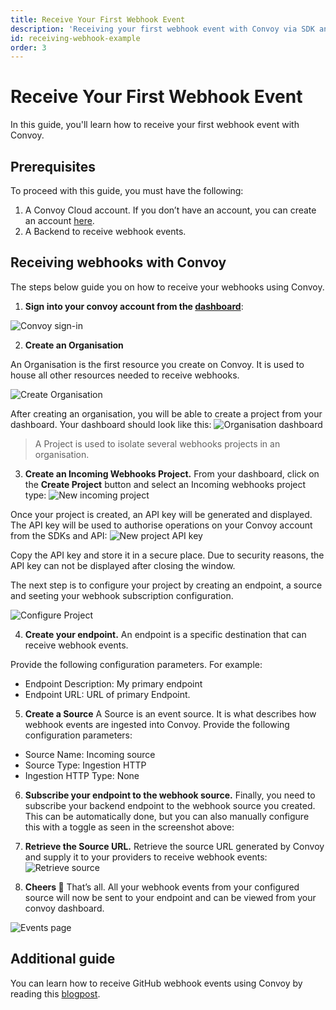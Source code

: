 ```yaml
---
title: Receive Your First Webhook Event
description: 'Receiving your first webhook event with Convoy via SDK and API'
id: receiving-webhook-example
order: 3
---
```


# Receive Your First Webhook Event

In this guide, you'll learn how to receive your first webhook event with Convoy.

## Prerequisites

To proceed with this guide, you must have the following:

1. A Convoy Cloud account. If you don’t have an account, you can create an account [here](https://dashboard.getconvoy.io).
2. A Backend to receive webhook events.

## Receiving webhooks with Convoy

The steps below guide you on how to receive your webhooks using Convoy.

1. **Sign into your convoy account from the [dashboard](https://dashboard.getconvoy.io)**:

![Convoy sign-in](/docs-assets/dashboard-login.png)

2. **Create an Organisation**

An Organisation is the first resource you create on Convoy. It is used to house all other resources needed to receive webhooks.

![Create Organisation](/docs-assets/create-org-dashboard.png)

After creating an organisation, you will be able to create a project from your dashboard. Your dashboard should look like this:
![Organisation dashboard](/docs-assets/org-dashboard.png)

> A Project is used to isolate several webhooks projects in an organisation.

3. **Create an Incoming Webhooks Project.**
   From your dashboard, click on the **Create Project** button and select an Incoming webhooks project type:
   ![New incoming project](/docs-assets/in-and-out-projects.png)

Once your project is created, an API key will be generated and displayed. The API key will be used to authorise operations on your Convoy account from the SDKs and API:
![New project API key](/docs-assets/project-api-key.png)

Copy the API key and store it in a secure place. Due to security reasons, the API key can not be displayed after closing the window.

The next step is to configure your project by creating an endpoint, a source and seeting your webhook subscription configuration.

![Configure Project](/docs-assets/configure-project.png)

4. **Create your endpoint.**
   An endpoint is a specific destination that can receive webhook events.

Provide the following configuration parameters. For example:

-   Endpoint Description: My primary endpoint
-   Endpoint URL: URL of primary Endpoint.

5. **Create a Source**
   A Source is an event source. It is what describes how webhook events are ingested into Convoy. Provide the following configuration parameters:

-   Source Name: Incoming source
-   Source Type: Ingestion HTTP
-   Ingestion HTTP Type: None

6. **Subscribe your endpoint to the webhook source.**
   Finally, you need to subscribe your backend endpoint to the webhook source you created. This can be automatically done, but you can also manually configure this with a toggle as seen in the screenshot above:

7. **Retrieve the Source URL.**
   Retrieve the source URL generated by Convoy and supply it to your providers to receive webhook events:
   ![Retrieve source](/docs-assets/retrieve-source.png)

8. **Cheers 🎉**
   That’s all. All your webhook events from your configured source will now be sent to your endpoint and can be viewed from your convoy dashboard.

![Events page](/docs-assets/events-page.png)

## Additional guide

You can learn how to receive GitHub webhook events using Convoy by reading this [blogpost](https://getconvoy.io/blog/receiving-wehbook-events-from-github-with-convoy).
